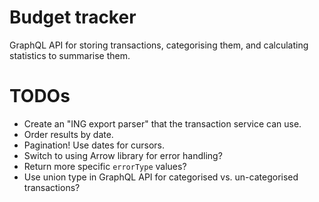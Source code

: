 # Budget tracker

GraphQL API for storing transactions, categorising them, and calculating statistics to summarise them.

# TODOs

* Create an "ING export parser" that the transaction service can use.
* Order results by date.
* Pagination! Use dates for cursors.
* Switch to using Arrow library for error handling?
* Return more specific `errorType` values?
* Use union type in GraphQL API for categorised vs. un-categorised transactions?